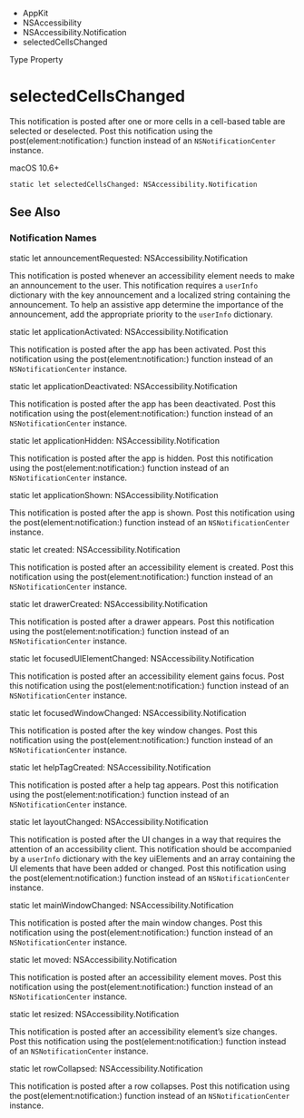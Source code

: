 

- AppKit
- NSAccessibility
- NSAccessibility.Notification
-  selectedCellsChanged 

Type Property

# selectedCellsChanged

This notification is posted after one or more cells in a cell-based table are selected or deselected. Post this notification using the post(element:notification:) function instead of an `NSNotificationCenter` instance.

macOS 10.6+

``` source
static let selectedCellsChanged: NSAccessibility.Notification
```

## See Also

### Notification Names

static let announcementRequested: NSAccessibility.Notification

This notification is posted whenever an accessibility element needs to make an announcement to the user. This notification requires a `userInfo` dictionary with the key announcement and a localized string containing the announcement. To help an assistive app determine the importance of the announcement, add the appropriate priority to the `userInfo` dictionary.

static let applicationActivated: NSAccessibility.Notification

This notification is posted after the app has been activated. Post this notification using the post(element:notification:) function instead of an `NSNotificationCenter` instance.

static let applicationDeactivated: NSAccessibility.Notification

This notification is posted after the app has been deactivated. Post this notification using the post(element:notification:) function instead of an `NSNotificationCenter` instance.

static let applicationHidden: NSAccessibility.Notification

This notification is posted after the app is hidden. Post this notification using the post(element:notification:) function instead of an `NSNotificationCenter` instance.

static let applicationShown: NSAccessibility.Notification

This notification is posted after the app is shown. Post this notification using the post(element:notification:) function instead of an `NSNotificationCenter` instance.

static let created: NSAccessibility.Notification

This notification is posted after an accessibility element is created. Post this notification using the post(element:notification:) function instead of an `NSNotificationCenter` instance.

static let drawerCreated: NSAccessibility.Notification

This notification is posted after a drawer appears. Post this notification using the post(element:notification:) function instead of an `NSNotificationCenter` instance.

static let focusedUIElementChanged: NSAccessibility.Notification

This notification is posted after an accessibility element gains focus. Post this notification using the post(element:notification:) function instead of an `NSNotificationCenter` instance.

static let focusedWindowChanged: NSAccessibility.Notification

This notification is posted after the key window changes. Post this notification using the post(element:notification:) function instead of an `NSNotificationCenter` instance.

static let helpTagCreated: NSAccessibility.Notification

This notification is posted after a help tag appears. Post this notification using the post(element:notification:) function instead of an `NSNotificationCenter` instance.

static let layoutChanged: NSAccessibility.Notification

This notification is posted after the UI changes in a way that requires the attention of an accessibility client. This notification should be accompanied by a `userInfo` dictionary with the key uiElements and an array containing the UI elements that have been added or changed. Post this notification using the post(element:notification:) function instead of an `NSNotificationCenter` instance.

static let mainWindowChanged: NSAccessibility.Notification

This notification is posted after the main window changes. Post this notification using the post(element:notification:) function instead of an `NSNotificationCenter` instance.

static let moved: NSAccessibility.Notification

This notification is posted after an accessibility element moves. Post this notification using the post(element:notification:) function instead of an `NSNotificationCenter` instance.

static let resized: NSAccessibility.Notification

This notification is posted after an accessibility element’s size changes. Post this notification using the post(element:notification:) function instead of an `NSNotificationCenter` instance.

static let rowCollapsed: NSAccessibility.Notification

This notification is posted after a row collapses. Post this notification using the post(element:notification:) function instead of an `NSNotificationCenter` instance.

